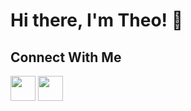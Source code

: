 <h1>
    Hi there, I'm Theo! 👋 
</h1>

<h2> Connect With Me</h2>

<a href = "https://www.linkedin.com/in/theophiledulaz/" target="_blank"><img width="40px" src="https://img.icons8.com/fluency/48/000000/linkedin.png"/></a>
<a href = "mailto:theophile.dulaz@gmail.com" target="_blank"><img width="40px" src="https://img.icons8.com/color/48/000000/apple-mail.png"/></a>

